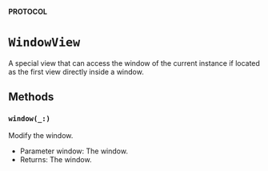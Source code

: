 **PROTOCOL**

# `WindowView`

A special view that can access the window of the current instance
if located as the first view directly inside a window.

## Methods
### `window(_:)`

Modify the window.
- Parameter window: The window.
- Returns: The window.
